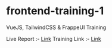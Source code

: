 # frontend-training-1
VueJS, TailwindCSS &amp; FrappeUI Training

Live Report :- [Link](https://docs.google.com/document/d/1o9K6VJDX7VSxTZN0loqX-aVHohXpWu0hT8xgDhFusdM/edit?usp=sharing)
Training Link :- [Link](https://frappe.school/lms/courses/learn-vuejs-tailwindcss-frappeui)
